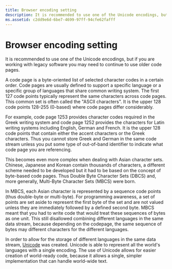 ```yaml
---
title: Browser encoding setting
description: It is recommended to use one of the Unicode encodings, but if you are working with legacy software you may need to continue to use older code pages.
ms.assetid: c2dd9e6d-6be7-4699-97ff-94cfe62fafff
---
```

# Browser encoding setting

It is recommended to use one of the Unicode encodings, but if you are working with legacy software you may need to continue to use older code pages.

A code page is a byte-oriented list of selected character codes in a certain order.
Code pages are usually defined to support a specific language or a specific group of languages that share common writing system.
The first 127 code points typically represent the same characters across code pages.
This common set is often called the "ASCII characters".
It is the upper 128 code points 128-255 (0-based) where code pages differ considerably.

For example, code page 1253 provides character codes required in the Greek writing system and code page 1252 provides the characters for Latin writing systems including English, German and French.
It is the upper 128 code points that contain either the accent characters or the Greek characters.
Thus you cannot store Greek and German in the same code stream unless you put some type of out-of-band identifier to indicate what code page you are referencing.

This becomes even more complex when dealing with Asian character sets.
Chinese, Japanese and Korean contain thousands of characters, a different scheme needed to be developed but it had to be based on the concept of byte-based code pages.
Thus Double Byte Character Sets (DBCS) and, more generally, Multi-Byte Character Sets (MBCS) were born.

In MBCS, each Asian character is represented by a sequence code points (thus double-byte or multi-byte).
For programming awareness, a set of points are set aside to represent the first byte of the set and are not valued unless they are immediately followed by a defined second byte.
MBCS meant that you had to write code that would treat these sequences of bytes as one unit.
This still disallowed combining different languages in the same data stream, because depending on the codepage, the same sequence of bytes may different characters for the different languages.

In order to allow for the storage of different languages in the same data stream, [Unicode](../encoding/encoding-overview.md) was created.
Unicode is able to represent all the world's languages with a single encoding.
The use of Unicode allows for easier creation of world-ready code, because it allows a single, simpler implementation that can handle world-wide text.